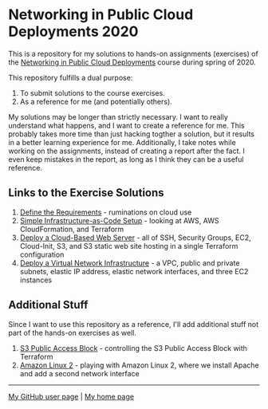 # Networking in Public Cloud Deployments 2020

This is a repository for my solutions to hands-on assignments (exercises)
of the
[Networking in Public Cloud Deployments](https://www.ipspace.net/PubCloud/)
course during spring of 2020.

This repository fulfills a dual purpose:

1. To submit solutions to the course exercises.
2. As a reference for me (and potentially others).

My solutions may be longer than strictly necessary.
I want to really understand what happens,
and I want to create a reference for me.
This probably takes more time than just hacking togther a solution,
but it results in a better learning experience for me.
Additionally, I take notes while working on the assignments,
instead of creating a report after the fact.
I even keep mistakes in the report,
as long as I think they can be a useful reference.

## Links to the Exercise Solutions

1. [Define the Requirements](ex1-reqs/) - ruminations on cloud use
2. [Simple Infrastructure-as-Code Setup](ex2-iac/) - looking at AWS,
   AWS CloudFormation, and Terraform
3. [Deploy a Cloud-Based Web Server](ex3-web/) - all of SSH, Security Groups,
   EC2, Cloud-Init, S3, and S3 static web site hosting in a single Terraform
   configuration
4. [Deploy a Virtual Network Infrastructure](ex4-infra/) - a VPC, public and
   private subnets, elastic IP address, elastic network interfaces, and
   three EC2 instances

## Additional Stuff

Since I want to use this repository as a reference,
I'll add additional stuff not part of the hands-on exercises as well.

1. [S3 Public Access Block](extra/s3-pab/) - controlling the S3 Public Access
   Block with Terraform
2. [Amazon Linux 2](extra/amazon-linux2/) - playing with Amazon Linux 2, where
   we install Apache and add a second network interface

---

[My GitHub user page](https://github.com/auerswal) |
[My home page](https://www.unix-ag.uni-kl.de/~auerswal/)
